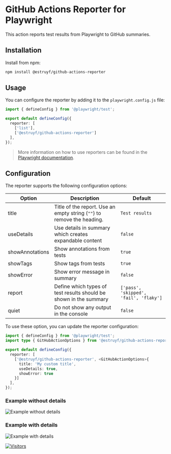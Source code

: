 # GitHub Actions Reporter for Playwright

This action reports test results from Playwright to GitHub summaries.

## Installation

Install from npm:
  
```bash
npm install @estruyf/github-actions-reporter
```

## Usage

You can configure the reporter by adding it to the `playwright.config.js` file:

```ts
import { defineConfig } from '@playwright/test';

export default defineConfig({
  reporter: [
    ['list'],
    ['@estruyf/github-actions-reporter']
  ],
});
```

> More information on how to use reporters can be found in the [Playwright documentation](https://playwright.dev/docs/test-reporters).

## Configuration

The reporter supports the following configuration options:

| Option | Description | Default |
| --- | --- | --- |
| title | Title of the report. Use an empty string (`""`) to remove the heading.  | `Test results` |
| useDetails | Use details in summary which creates expandable content | `false` |
| showAnnotations | Show annotations from tests | `true` |
| showTags | Show tags from tests | `true` |
| showError | Show error message in summary | `false` |
| report | Define which types of test results should be shown in the summary | `['pass', 'skipped', 'fail', 'flaky']` |
| quiet | Do not show any output in the console | `false` |

To use these option, you can update the reporter configuration:

```ts
import { defineConfig } from '@playwright/test';
import type { GitHubActionOptions } from '@estruyf/github-actions-reporter';

export default defineConfig({
  reporter: [
    ['@estruyf/github-actions-reporter', <GitHubActionOptions>{
      title: 'My custom title',
      useDetails: true,
      showError: true
    }]
  ],
});
```

### Example without details

![Example without details](./assets/example-without-details.png)

### Example with details

![Example with details](./assets/example-with-details.png)

[![Visitors](https://api.visitorbadge.io/api/visitors?path=https%3A%2F%2Fgithub.com%2Festruyf%2Fplaywright-github-actions-reporter&countColor=%23263759)](https://visitorbadge.io/status?path=https%3A%2F%2Fgithub.com%2Festruyf%2Fplaywright-github-actions-reporter)
